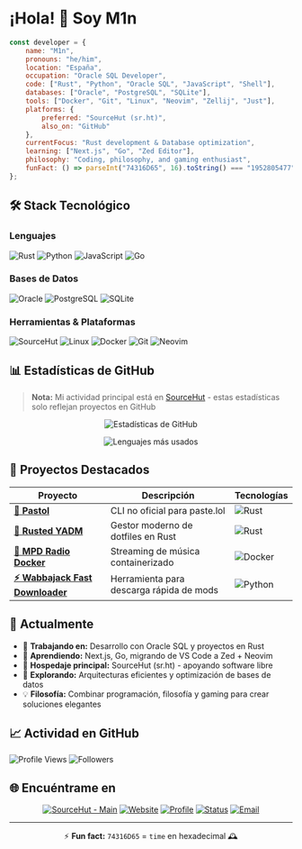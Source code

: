# ¡Hola! 👋 Soy M1n

```javascript
const developer = {
    name: "M1n",
    pronouns: "he/him",
    location: "España",
    occupation: "Oracle SQL Developer",
    code: ["Rust", "Python", "Oracle SQL", "JavaScript", "Shell"],
    databases: ["Oracle", "PostgreSQL", "SQLite"],
    tools: ["Docker", "Git", "Linux", "Neovim", "Zellij", "Just"],
    platforms: {
        preferred: "SourceHut (sr.ht)",
        also_on: "GitHub"
    },
    currentFocus: "Rust development & Database optimization",
    learning: ["Next.js", "Go", "Zed Editor"],
    philosophy: "Coding, philosophy, and gaming enthusiast",
    funFact: () => parseInt("74316D65", 16).toString() === "1952805477" // time in hex
};
```

## 🛠️ Stack Tecnológico

### Lenguajes
![Rust](https://img.shields.io/badge/Rust-000000?style=for-the-badge&logo=rust&logoColor=white)
![Python](https://img.shields.io/badge/Python-3776AB?style=for-the-badge&logo=python&logoColor=white)
![JavaScript](https://img.shields.io/badge/JavaScript-F7DF1E?style=for-the-badge&logo=javascript&logoColor=black)
![Go](https://img.shields.io/badge/Go-00ADD8?style=for-the-badge&logo=go&logoColor=white)

### Bases de Datos
![Oracle](https://img.shields.io/badge/Oracle-F80000?style=for-the-badge&logo=oracle&logoColor=white)
![PostgreSQL](https://img.shields.io/badge/PostgreSQL-316192?style=for-the-badge&logo=postgresql&logoColor=white)
![SQLite](https://img.shields.io/badge/SQLite-07405e?style=for-the-badge&logo=sqlite&logoColor=white)

### Herramientas & Plataformas
![SourceHut](https://img.shields.io/badge/SourceHut-Primary-181717?style=for-the-badge&logo=sourcehut&logoColor=white)
![Linux](https://img.shields.io/badge/Linux-FCC624?style=for-the-badge&logo=linux&logoColor=black)
![Docker](https://img.shields.io/badge/Docker-2496ED?style=for-the-badge&logo=docker&logoColor=white)
![Git](https://img.shields.io/badge/Git-F05032?style=for-the-badge&logo=git&logoColor=white)
![Neovim](https://img.shields.io/badge/NeoVim-%2357A143.svg?&style=for-the-badge&logo=neovim&logoColor=white)

## 📊 Estadísticas de GitHub

> **Nota:** Mi actividad principal está en [SourceHut](https://sr.ht/~m1n) - estas estadísticas solo reflejan proyectos en GitHub

<div align="center">
  
![Estadísticas de GitHub](https://github-readme-stats.vercel.app/api?username=M1n-74316D65&show_icons=true&theme=tokyonight&count_private=true&hide_border=true)

![Lenguajes más usados](https://github-readme-stats.vercel.app/api/top-langs/?username=M1n-74316D65&layout=compact&theme=tokyonight&hide_border=true)

</div>

## 🚀 Proyectos Destacados

<div align="center">

| Proyecto | Descripción | Tecnologías |
|----------|-------------|-------------|
| **[🔧 Pastol](https://github.com/M1n-74316D65/Pastol)** | CLI no oficial para paste.lol | ![Rust](https://img.shields.io/badge/Rust-black?style=flat-square&logo=rust) |
| **[📁 Rusted YADM](https://github.com/M1n-74316D65/rusted-yadm)** | Gestor moderno de dotfiles en Rust | ![Rust](https://img.shields.io/badge/Rust-black?style=flat-square&logo=rust) |
| **[🎵 MPD Radio Docker](https://github.com/M1n-74316D65/mpd-radio-docker)** | Streaming de música containerizado | ![Docker](https://img.shields.io/badge/Docker-blue?style=flat-square&logo=docker) |
| **[⚡ Wabbajack Fast Downloader](https://github.com/M1n-74316D65/Wabbajack-fast-downloader)** | Herramienta para descarga rápida de mods | ![Python](https://img.shields.io/badge/Python-yellow?style=flat-square&logo=python) |

</div>

## 🎯 Actualmente

- 🔭 **Trabajando en:** Desarrollo con Oracle SQL y proyectos en Rust
- 🌱 **Aprendiendo:** Next.js, Go, migrando de VS Code a Zed + Neovim
- 🚀 **Hospedaje principal:** SourceHut (sr.ht) - apoyando software libre
- 🤔 **Explorando:** Arquitecturas eficientes y optimización de bases de datos  
- 💡 **Filosofía:** Combinar programación, filosofía y gaming para crear soluciones elegantes

## 📈 Actividad en GitHub

![Profile Views](https://komarev.com/ghpvc/?username=M1n-74316D65&color=58a6ff&style=for-the-badge)
![Followers](https://img.shields.io/github/followers/M1n-74316D65?style=for-the-badge&color=58a6ff)

## 🌐 Encuéntrame en

<div align="center">

[![SourceHut - Main](https://img.shields.io/badge/🏠_Primary_Repos-sr.ht/~m1n-ff6b35?style=for-the-badge&logo=sourcehut)](https://sr.ht/~m1n)
[![Website](https://img.shields.io/badge/🌐_Website-m1n.land-blue?style=for-the-badge)](https://m1n.land)
[![Profile](https://img.shields.io/badge/👤_Profile-m1n.omg.lol-purple?style=for-the-badge)](https://m1n.omg.lol)
[![Status](https://img.shields.io/badge/📊_Status-status.cafe-green?style=for-the-badge)](https://status.cafe/users/m1n)
[![Email](https://img.shields.io/badge/📧_Email-public@m1n.land-red?style=for-the-badge)](mailto:public@m1n.land)

</div>

---

<div align="center">

⚡ **Fun fact:** `74316D65` = `time` en hexadecimal 🕰️

</div>
